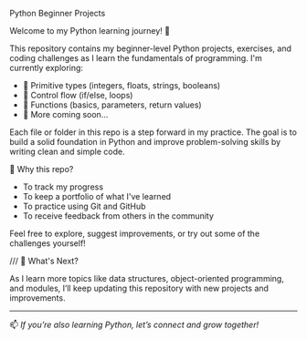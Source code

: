  Python Beginner Projects

Welcome to my Python learning journey! 👋

This repository contains my beginner-level Python projects, exercises, and coding challenges as I learn the fundamentals of programming. I'm currently exploring:

- 🧠 Primitive types (integers, floats, strings, booleans)
- 🔁 Control flow (if/else, loops)
- 🔧 Functions (basics, parameters, return values)
- 📂 More coming soon...

Each file or folder in this repo is a step forward in my practice. The goal is to build a solid foundation in Python and improve problem-solving skills by writing clean and simple code.

📌 Why this repo?

- To track my progress
- To keep a portfolio of what I've learned
- To practice using Git and GitHub
- To receive feedback from others in the community

Feel free to explore, suggest improvements, or try out some of the challenges yourself!

/// 🚀 What's Next?

As I learn more topics like data structures, object-oriented programming, and modules, I’ll keep updating this repository with new projects and improvements.

---

📫 *If you’re also learning Python, let’s connect and grow together!*
